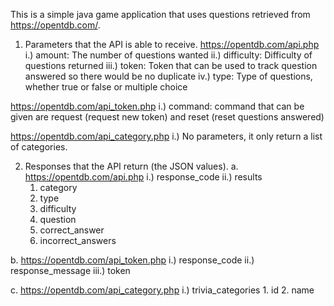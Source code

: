 This is a simple java game application that uses questions retrieved from https://opentdb.com/.

1)	Parameters that the API is able to receive. 
  https://opentdb.com/api.php
    i.)	amount: The number of questions wanted
    ii.)	difficulty: Difficulty of questions returned
    iii.)	token: Token that can be used to track question answered so there would be no duplicate
    iv.)	type: Type of questions, whether true or false or multiple choice

  https://opentdb.com/api_token.php
    i.)	command: command that can be given are request (request new token) and reset (reset questions answered)

  https://opentdb.com/api_category.php
    i.)	No parameters, it only return a list of categories.

2)	Responses that the API return (the JSON values).
  a.	https://opentdb.com/api.php
    i.)	response_code
    ii.)	results
      1.	category
      2.	type
      3.	difficulty
      4.	question
      5.	correct_answer
      6.	incorrect_answers

  b.	https://opentdb.com/api_token.php
    i.)	response_code
    ii.)	response_message
    iii.)	token

  c.	https://opentdb.com/api_category.php
    i.)	trivia_categories
      1.	id
      2.	name
